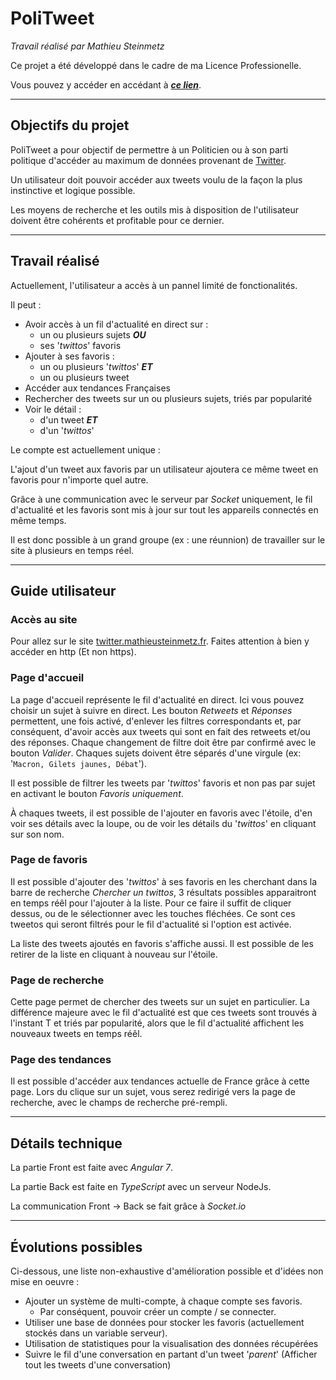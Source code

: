 # PoliTweet

_Travail réalisé par Mathieu Steinmetz_

Ce projet a été développé dans le cadre de ma Licence Professionelle.

Vous pouvez y accéder en accédant à [**_ce lien_**](http://twitter.mathieusteinmetz.fr).

---

## Objectifs du projet

PoliTweet a pour objectif de permettre à un Politicien ou à son parti politique d'accéder au maximum de données provenant de [Twitter](https://twitter.com).

Un utilisateur doit pouvoir accéder aux tweets voulu de la façon la plus instinctive et logique possible.

Les moyens de recherche et les outils mis à disposition de l'utilisateur doivent être cohérents et profitable pour ce dernier.

---

## Travail réalisé

Actuellement, l'utilisateur a accès à un pannel limité de fonctionalités.

Il peut :

- Avoir accès à un fil d'actualité en direct sur :
  - un ou plusieurs sujets **_OU_**
  - ses '_twittos_' favoris
- Ajouter à ses favoris :
  - un ou plusieurs '_twittos_' **_ET_**
  - un ou plusieurs tweet
- Accéder aux tendances Françaises
- Rechercher des tweets sur un ou plusieurs sujets, triés par popularité
- Voir le détail :
  - d'un tweet **_ET_**
  - d'un '_twittos_'

Le compte est actuellement unique :

L'ajout d'un tweet aux favoris par un utilisateur ajoutera ce même tweet en favoris pour n'importe quel autre.

Grâce à une communication avec le serveur par _Socket_ uniquement, le fil d'actualité et les favoris sont mis à jour sur tout les appareils connectés en même temps.

Il est donc possible à un grand groupe (ex : une réunnion) de travailler sur le site à plusieurs en temps réel.

---

## Guide utilisateur

### Accès au site

Pour allez sur le site [twitter.mathieusteinmetz.fr](http://twitter.mathieusteinmetz.fr). Faites attention à bien y accéder en http (Et non https).

### Page d'accueil

La page d'accueil représente le fil d'actualité en direct. Ici vous pouvez choisir un sujet à suivre en direct. Les bouton _Retweets_ et _Réponses_ permettent, une fois activé, d'enlever les filtres correspondants et, par conséquent, d'avoir accès aux tweets qui sont en fait des retweets et/ou des réponses. Chaque changement de filtre doit être par confirmé avec le bouton _Valider_. Chaques sujets doivent être séparés d'une virgule (ex: '`Macron, Gilets jaunes, Débat`').

Il est possible de filtrer les tweets par '*twittos*' favoris et non pas par sujet en activant le bouton _Favoris uniquement_.

À chaques tweets, il est possible de l'ajouter en favoris avec l'étoile, d'en voir ses détails avec la loupe, ou de voir les détails du '*twittos*' en cliquant sur son nom.

### Page de favoris

Il est possible d'ajouter des '*twittos*' à ses favoris en les cherchant dans la barre de recherche _Chercher un twittos_, 3 résultats possibles apparaitront en temps réêl pour l'ajouter à la liste. Pour ce faire il suffit de cliquer dessus, ou de le sélectionner avec les touches fléchées. Ce sont ces tweetos qui seront filtrés pour le fil d'actualité si l'option est activée.

La liste des tweets ajoutés en favoris s'affiche aussi. Il est possible de les retirer de la liste en cliquant à nouveau sur l'étoile.

### Page de recherche

Cette page permet de chercher des tweets sur un sujet en particulier. La différence majeure avec le fil d'actualité est que ces tweets sont trouvés à l'instant T et triés par popularité, alors que le fil d'actualité affichent les nouveaux tweets en temps réêl.

### Page des tendances

Il est possible d'accéder aux tendances actuelle de France grâce à cette page.
Lors du clique sur un sujet, vous serez redirigé vers la page de recherche, avec le champs de recherche pré-rempli.

---

## Détails technique

La partie Front est faite avec _Angular 7_.

La partie Back est faite en _TypeScript_ avec un serveur NodeJs.

La communication Front -> Back se fait grâce à _Socket.io_

---

## Évolutions possibles

Ci-dessous, une liste non-exhaustive d'amélioration possible et d'idées non mise en oeuvre :

- Ajouter un système de multi-compte, à chaque compte ses favoris.
  - Par conséquent, pouvoir créer un compte / se connecter.
- Utiliser une base de données pour stocker les favoris (actuellement stockés dans un variable serveur).
- Utilisation de statistiques pour la visualisation des données récupérées
- Suivre le fil d'une conversation en partant d'un tweet '_parent_' (Afficher tout les tweets d'une conversation)